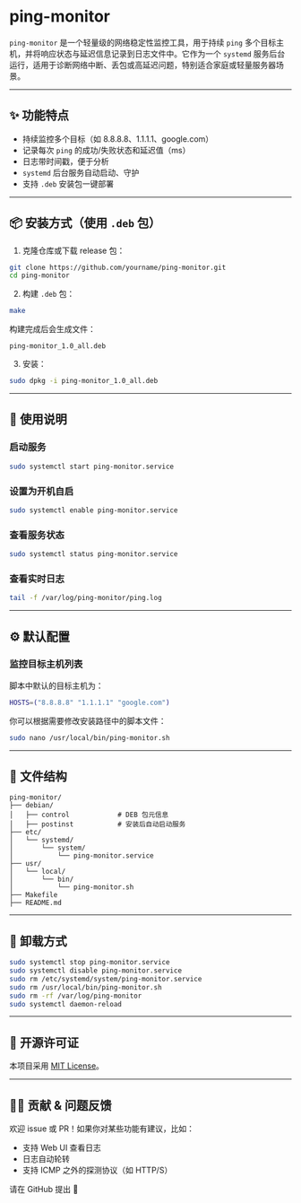 # ping-monitor

`ping-monitor` 是一个轻量级的网络稳定性监控工具，用于持续 `ping` 多个目标主机，并将响应状态与延迟信息记录到日志文件中。它作为一个 `systemd` 服务后台运行，适用于诊断网络中断、丢包或高延迟问题，特别适合家庭或轻量服务器场景。

---

## ✨ 功能特点

- 持续监控多个目标（如 8.8.8.8、1.1.1.1、google.com）
- 记录每次 `ping` 的成功/失败状态和延迟值（ms）
- 日志带时间戳，便于分析
- `systemd` 后台服务自动启动、守护
- 支持 `.deb` 安装包一键部署

---

## 📦 安装方式（使用 `.deb` 包）

1. 克隆仓库或下载 release 包：

```bash
git clone https://github.com/yourname/ping-monitor.git
cd ping-monitor
```

2. 构建 `.deb` 包：

```bash
make
```

构建完成后会生成文件：
```
ping-monitor_1.0_all.deb
```

3. 安装：

```bash
sudo dpkg -i ping-monitor_1.0_all.deb
```

---

## 🚀 使用说明

### 启动服务

```bash
sudo systemctl start ping-monitor.service
```

### 设置为开机自启

```bash
sudo systemctl enable ping-monitor.service
```

### 查看服务状态

```bash
sudo systemctl status ping-monitor.service
```

### 查看实时日志

```bash
tail -f /var/log/ping-monitor/ping.log
```

---

## ⚙️ 默认配置

### 监控目标主机列表

脚本中默认的目标主机为：

```bash
HOSTS=("8.8.8.8" "1.1.1.1" "google.com")
```

你可以根据需要修改安装路径中的脚本文件：

```bash
sudo nano /usr/local/bin/ping-monitor.sh
```

---

## 📁 文件结构

```
ping-monitor/
├── debian/
│   ├── control            # DEB 包元信息
│   ├── postinst           # 安装后自动启动服务
├── etc/
│   └── systemd/
│       └── system/
│           └── ping-monitor.service
├── usr/
│   └── local/
│       └── bin/
│           └── ping-monitor.sh
├── Makefile
├── README.md
```

---

## 🧼 卸载方式

```bash
sudo systemctl stop ping-monitor.service
sudo systemctl disable ping-monitor.service
sudo rm /etc/systemd/system/ping-monitor.service
sudo rm /usr/local/bin/ping-monitor.sh
sudo rm -rf /var/log/ping-monitor
sudo systemctl daemon-reload
```

---

## 📜 开源许可证

本项目采用 [MIT License](LICENSE)。

---

## 🙋‍♂️ 贡献 & 问题反馈

欢迎 issue 或 PR！如果你对某些功能有建议，比如：

- 支持 Web UI 查看日志
- 日志自动轮转
- 支持 ICMP 之外的探测协议（如 HTTP/S）

请在 GitHub 提出 🙌

